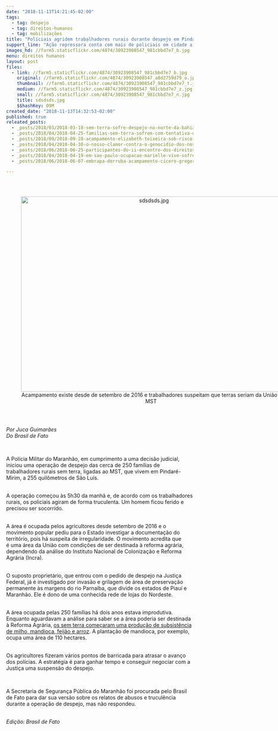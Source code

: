 ```yaml
---
date: "2018-11-13T14:21:45-02:00"
tags:
  - tag: despejo
  - tag: direitos-humanos
  - tag: mobilizações
title: "Políciais agridem trabalhadores rurais durante despejo em Pindaré-Mirim no Maranhão\n"
support_line: "Ação repressora conta com mais de policiais em cidade a cerca de 300 quilômetros da capital São Luís\n"
images_hd: //farm5.staticflickr.com/4874/30923908547_981cbbd7e7_b.jpg
menu: direitos humanos
layout: post
files:
  - link: //farm5.staticflickr.com/4874/30923908547_981cbbd7e7_b.jpg
    original: //farm5.staticflickr.com/4874/30923908547_a8d2759d79_o.jpg
    thumbnail: //farm5.staticflickr.com/4874/30923908547_981cbbd7e7_t.jpg
    medium: //farm5.staticflickr.com/4874/30923908547_981cbbd7e7_z.jpg
    small: //farm5.staticflickr.com/4874/30923908547_981cbbd7e7_n.jpg
    title: sdsdsds.jpg
    $$hashKey: 09M
created_date: "2018-11-13T14:32:53-02:00"
published: true
releated_posts:
  - _posts/2018/03/2018-03-18-sem-terra-sofre-despejo-no-norte-da-bahia.md
  - _posts/2018/04/2018-04-25-familias-sem-terra-sofrem-com-tentativa-de-despejo-no-rn.md
  - _posts/2018/09/2018-09-28-acampamento-elizabeth-teixeira-sob-risco-de-despejo.md
  - _posts/2018/04/2018-04-30-o-nosso-clamor-contra-o-genocidio-dos-nossos-povos.md
  - _posts/2018/06/2018-06-25-participantes-do-ii-encontro-dos-direitos-humanos-dos-povos-do-campo-das-aguas-e-das-florestas-lancam-manifesto.md
  - _posts/2018/04/2018-04-19-em-sao-paulo-ocupacao-marielle-vive-sofre-ameaca-de-reintegracao.md
  - _posts/2018/06/2018-06-07-embrapa-derruba-acampamento-cicero-gregorio-no-sertao-paraibano.md

---
```

<p>&nbsp;</p>

<div style="text-align:center">
<figure class="image" style="display:inline-block"><img alt="sdsdsds.jpg" height="525" src="//farm5.staticflickr.com/4874/30923908547_981cbbd7e7_b.jpg" width="700" />
<figcaption>Acampamento existe desde de setembro de 2016 e trabalhadores suspeitam que terras seriam da Uni&atilde;o / MST</figcaption>
</figure>
</div>

<p>&nbsp;</p>

<p><em>Por Juca Guimar&atilde;es<br />
Do Brasil de Fato&nbsp;</em></p>

<p>&nbsp;</p>

<p>A Pol&iacute;cia Militar do Maranh&atilde;o, em cumprimento a uma decis&atilde;o judicial, iniciou uma opera&ccedil;&atilde;o de despejo das cerca de 250 fam&iacute;lias de trabalhadores rurais sem terra, ligadas ao MST,&nbsp;que vivem em Pindar&eacute;-Mirim, a 255 quil&ocirc;metros&nbsp;de S&atilde;o Lu&iacute;s.</p>

<p><br />
A opera&ccedil;&atilde;o come&ccedil;ou &agrave;s 5h30 da manh&atilde; e, de acordo com os trabalhadores rurais, os policiais agiram&nbsp;de forma truculenta. Um homem ficou ferido e precisou ser socorrido.&nbsp;</p>

<p><br />
A &aacute;rea &eacute; ocupada pelos agricultores desde setembro de 2016 e o movimento popular pediu para o Estado investigar a documenta&ccedil;&atilde;o do territ&oacute;rio, pois h&aacute; suspeita de irregularidade. O movimento acredita que &eacute;&nbsp;uma &aacute;rea da Uni&atilde;o com condi&ccedil;&otilde;es de ser destinada &agrave;&nbsp;reforma agr&aacute;ria, dependendo da an&aacute;lise do Instituto Nacional de Coloniza&ccedil;&atilde;o e Reforma Agr&aacute;ria (Incra).</p>

<p><br />
O suposto propriet&aacute;rio, que entrou com o pedido de despejo na Justi&ccedil;a Federal, j&aacute; &eacute; investigado por invas&atilde;o e grilagem de &aacute;rea de preserva&ccedil;&atilde;o permanente &agrave;s margens do rio Parna&iacute;ba, que divide os estados de Piau&iacute; e Maranh&atilde;o. Ele &eacute; dono de uma conhecida rede de lojas do Nordeste.&nbsp;</p>

<p><br />
A &aacute;rea ocupada pelas 250 fam&iacute;lias h&aacute; dois anos estava improdutiva. Enquanto aguardavam a an&aacute;lise para saber se a &aacute;rea poderia ser destinada &agrave; Reforma Agr&aacute;ria,&nbsp;<a href="http://www.mst.org.br/2018/11/12/familias-sofrem-ameaca-de-despejo-no-maranhao.html" rel="external" target="_blank">os sem terra come&ccedil;aram uma produ&ccedil;&atilde;o de subsist&ecirc;ncia de milho, mandioca, feij&atilde;o e arroz</a>. A planta&ccedil;&atilde;o de mandioca, por exemplo, ocupa uma &aacute;rea de 110 hectares.</p>

<p><br />
Os agricultores fizeram v&aacute;rios pontos de barricada para atrasar o avan&ccedil;o dos pol&iacute;cias. A estrat&eacute;gia &eacute; para ganhar tempo e conseguir negociar com a Justi&ccedil;a uma suspens&atilde;o do despejo.&nbsp;</p>

<p>&nbsp;</p>

<p>A Secretaria de Seguran&ccedil;a P&uacute;blica do Maranh&atilde;o foi procurada pelo&nbsp;Brasil de Fato&nbsp;para dar sua vers&atilde;o&nbsp;sobre os relatos de abusos e trucul&ecirc;ncia durante a opera&ccedil;&atilde;o de despejo, mas n&atilde;o respondeu.&nbsp;</p>

<p><br />
<em>Edi&ccedil;&atilde;o: Brasil de Fato</em></p>
